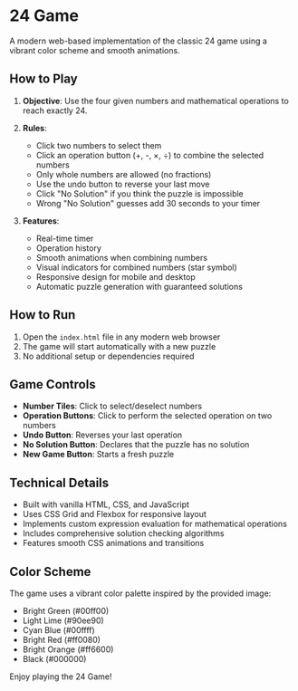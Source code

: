 # 24 Game

A modern web-based implementation of the classic 24 game using a vibrant color scheme and smooth animations.

## How to Play

1. **Objective**: Use the four given numbers and mathematical operations to reach exactly 24.

2. **Rules**:
   - Click two numbers to select them
   - Click an operation button (+, -, ×, ÷) to combine the selected numbers
   - Only whole numbers are allowed (no fractions)
   - Use the undo button to reverse your last move
   - Click "No Solution" if you think the puzzle is impossible
   - Wrong "No Solution" guesses add 30 seconds to your timer

3. **Features**:
   - Real-time timer
   - Operation history
   - Smooth animations when combining numbers
   - Visual indicators for combined numbers (star symbol)
   - Responsive design for mobile and desktop
   - Automatic puzzle generation with guaranteed solutions

## How to Run

1. Open the `index.html` file in any modern web browser
2. The game will start automatically with a new puzzle
3. No additional setup or dependencies required

## Game Controls

- **Number Tiles**: Click to select/deselect numbers
- **Operation Buttons**: Click to perform the selected operation on two numbers
- **Undo Button**: Reverses your last operation
- **No Solution Button**: Declares that the puzzle has no solution
- **New Game Button**: Starts a fresh puzzle

## Technical Details

- Built with vanilla HTML, CSS, and JavaScript
- Uses CSS Grid and Flexbox for responsive layout
- Implements custom expression evaluation for mathematical operations
- Includes comprehensive solution checking algorithms
- Features smooth CSS animations and transitions

## Color Scheme

The game uses a vibrant color palette inspired by the provided image:
- Bright Green (#00ff00)
- Light Lime (#90ee90) 
- Cyan Blue (#00ffff)
- Bright Red (#ff0080)
- Bright Orange (#ff6600)
- Black (#000000)

Enjoy playing the 24 Game! 